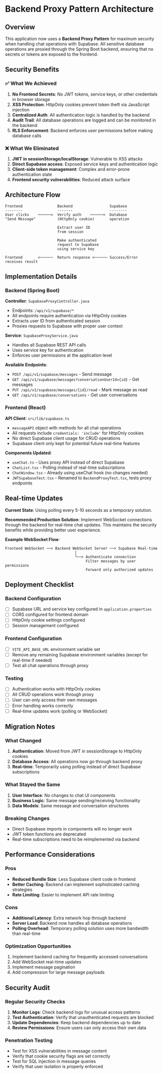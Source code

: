 # Backend Proxy Pattern Architecture

## Overview

This application now uses a **Backend Proxy Pattern** for maximum security when handling chat operations with Supabase. All sensitive database operations are proxied through the Spring Boot backend, ensuring that no secrets or tokens are exposed to the frontend.

## Security Benefits

### ✅ What We Achieved

1. **No Frontend Secrets**: No JWT tokens, service keys, or other credentials in browser storage
2. **XSS Protection**: HttpOnly cookies prevent token theft via JavaScript injection
3. **Centralized Auth**: All authentication logic is handled by the backend
4. **Audit Trail**: All database operations are logged and can be monitored in the backend
5. **RLS Enforcement**: Backend enforces user permissions before making database calls

### ❌ What We Eliminated

1. **JWT in sessionStorage/localStorage**: Vulnerable to XSS attacks
2. **Direct Supabase access**: Exposed service keys and authentication logic
3. **Client-side token management**: Complex and error-prone authentication state
4. **Frontend security vulnerabilities**: Reduced attack surface

## Architecture Flow

```
Frontend                Backend                 Supabase
--------                -------                 --------
User clicks    ──────>  Verify auth    ──────>  Database
"Send Message"          (HttpOnly cookie)       operation
                        
                        Extract user ID
                        from session
                        
                        Make authenticated
                        request to Supabase
                        using service key
                        
Frontend       <──────  Return response <────── Success/Error
receives result
```

## Implementation Details

### Backend (Spring Boot)

**Controller**: `SupabaseProxyController.java`
- Endpoints: `/api/v1/supabase/*`
- All endpoints require authentication via HttpOnly cookies
- Extracts user ID from authenticated session
- Proxies requests to Supabase with proper user context

**Service**: `SupabaseProxyService.java`
- Handles all Supabase REST API calls
- Uses service key for authentication
- Enforces user permissions at the application level

**Available Endpoints**:
- `POST /api/v1/supabase/messages` - Send message
- `GET /api/v1/supabase/messages?conversationUserId={id}` - Get messages
- `PUT /api/v1/supabase/messages/{id}/read` - Mark message as read
- `GET /api/v1/supabase/conversations` - Get user conversations

### Frontend (React)

**API Client**: `src/lib/supabase.ts`
- `messageAPI` object with methods for all chat operations
- All requests include `credentials: 'include'` for HttpOnly cookies
- No direct Supabase client usage for CRUD operations
- Supabase client only kept for potential future real-time features

**Components Updated**:
- `useChat.ts` - Uses proxy API instead of direct Supabase
- `ChatList.tsx` - Polling instead of real-time subscriptions
- `ChatWindow.tsx` - Already using useChat hook (no changes needed)
- `JWTSupabaseTest.tsx` - Renamed to `BackendProxyTest.tsx`, tests proxy endpoints

## Real-time Updates

**Current State**: Using polling every 5-10 seconds as a temporary solution.

**Recommended Production Solution**: 
Implement WebSocket connections through the backend for real-time chat updates. This maintains the security benefits while providing better user experience.

**Example WebSocket Flow**:
```
Frontend WebSocket ──> Backend WebSocket Server ──> Supabase Real-time
                                │
                                └──> Authenticate connection
                                     Filter messages by user permissions
                                     Forward only authorized updates
```

## Deployment Checklist

### Backend Configuration
- [ ] Supabase URL and service key configured in `application.properties`
- [ ] CORS configured for frontend domain
- [ ] HttpOnly cookie settings configured
- [ ] Session management configured

### Frontend Configuration  
- [ ] `VITE_API_BASE_URL` environment variable set
- [ ] Remove any remaining Supabase environment variables (except for real-time if needed)
- [ ] Test all chat operations through proxy

### Testing
- [ ] Authentication works with HttpOnly cookies
- [ ] All CRUD operations work through proxy
- [ ] User can only access their own messages
- [ ] Error handling works correctly
- [ ] Real-time updates work (polling or WebSocket)

## Migration Notes

### What Changed
1. **Authentication**: Moved from JWT in sessionStorage to HttpOnly cookies
2. **Database Access**: All operations now go through backend proxy
3. **Real-time**: Temporarily using polling instead of direct Supabase subscriptions

### What Stayed the Same
1. **User Interface**: No changes to chat UI components
2. **Business Logic**: Same message sending/receiving functionality
3. **Data Models**: Same message and conversation structures

### Breaking Changes
- Direct Supabase imports in components will no longer work
- JWT token functions are deprecated
- Real-time subscriptions need to be reimplemented via backend

## Performance Considerations

### Pros
- **Reduced Bundle Size**: Less Supabase client code in frontend
- **Better Caching**: Backend can implement sophisticated caching strategies
- **Rate Limiting**: Easier to implement API rate limiting

### Cons
- **Additional Latency**: Extra network hop through backend
- **Server Load**: Backend now handles all database operations
- **Polling Overhead**: Temporary polling solution uses more bandwidth than real-time

### Optimization Opportunities
1. Implement backend caching for frequently accessed conversations
2. Add WebSocket real-time updates
3. Implement message pagination
4. Add compression for large message payloads

## Security Audit

### Regular Security Checks
1. **Monitor Logs**: Check backend logs for unusual access patterns
2. **Test Authentication**: Verify that unauthenticated requests are blocked
3. **Update Dependencies**: Keep backend dependencies up to date
4. **Review Permissions**: Ensure users can only access their own data

### Penetration Testing
- Test for XSS vulnerabilities in message content
- Verify that cookie security flags are set correctly
- Test for SQL injection in message queries
- Verify that user isolation is properly enforced
